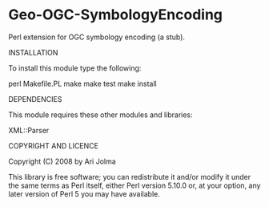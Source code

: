 Geo-OGC-SymbologyEncoding
=========================

Perl extension for OGC symbology encoding (a stub).

INSTALLATION

To install this module type the following:

   perl Makefile.PL
   make
   make test
   make install

DEPENDENCIES

This module requires these other modules and libraries:

  XML::Parser

COPYRIGHT AND LICENCE

Copyright (C) 2008 by Ari Jolma

This library is free software; you can redistribute it and/or modify
it under the same terms as Perl itself, either Perl version 5.10.0 or,
at your option, any later version of Perl 5 you may have available.
